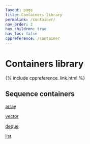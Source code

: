 ```yaml
---
layout: page
title: Containers library
permalink: /container/
nav_order: 2
has_children: true
has_toc: false
cppreference: /container
---
```


# Containers library

{% include cppreference_link.html %}

## <a id="sequence"></a> Sequence containers

[array](array.md)

[vector](vector.md)

[deque](deque.md)

[list](list.md)

